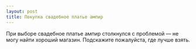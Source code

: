 ```yaml
---
layout: post 
title: Покупка свадебное платье ампир 
--- 
```

При выборе свадебное платье ампир столкнулся с проблемой — не могу найти хороший магазин. Подскажите пожалуйста, где лучше взять.